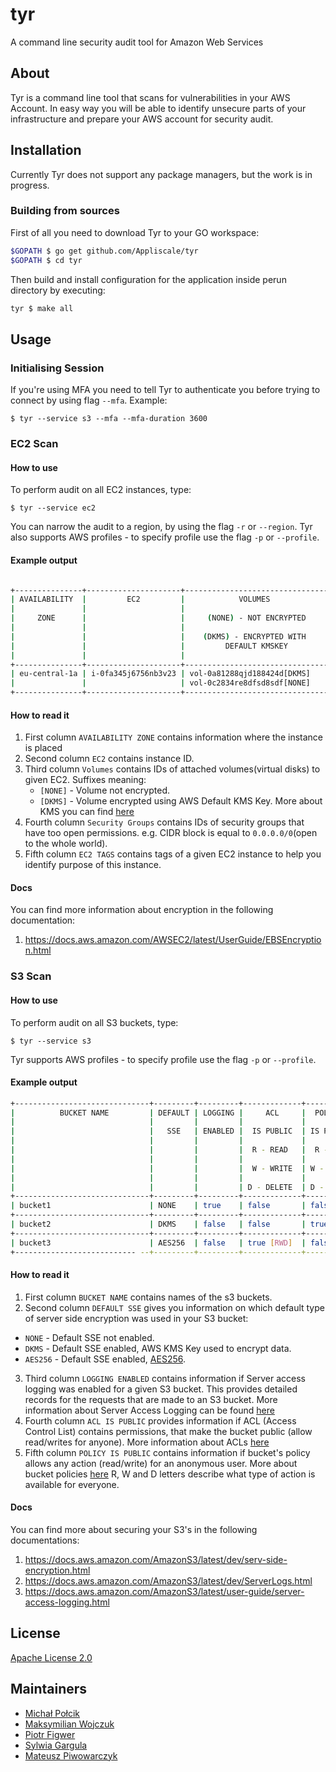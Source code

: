 # tyr

A command line security audit tool for Amazon Web Services

## About
Tyr is a command line tool that scans for vulnerabilities in your AWS Account. In easy way you will be able to
identify unsecure parts of your infrastructure and prepare your AWS account for security audit.

## Installation
Currently Tyr does not support any package managers, but the work is in progress. 
### Building from sources
First of all you need to download Tyr to your GO workspace:

```bash
$GOPATH $ go get github.com/Appliscale/tyr
$GOPATH $ cd tyr
```

Then build and install configuration for the application inside perun directory by executing:

```bash
tyr $ make all
```

## Usage
### Initialising Session
If you're using MFA you need to tell Tyr to authenticate you before trying to connect by using flag `--mfa`. 
Example:
```
$ tyr --service s3 --mfa --mfa-duration 3600
```

### EC2 Scan
#### How to use
To perform audit on all EC2 instances, type:
```
$ tyr --service ec2
```
You can narrow the audit to a region, by using the flag `-r` or `--region`. Tyr also supports AWS profiles -
to specify profile use the flag `-p` or `--profile`.

#### Example output

```bash

+---------------+---------------------+--------------------------------+-----------------------------------+----------+
| AVAILABILITY  |         EC2         |            VOLUMES             |             SECURITY              |          |
|               |                     |                                |                                   | EC2 TAGS |
|     ZONE      |                     |     (NONE) - NOT ENCRYPTED     |              GROUPS               |          |
|               |                     |                                |                                   |          |
|               |                     |    (DKMS) - ENCRYPTED WITH     |    (INCOMING CIDR = 0.0.0.0/0)    |          |
|               |                     |         DEFAULT KMSKEY         |                                   |          |
|               |                     |                                |       ID : PROTOCOL : PORT        |          |
+---------------+---------------------+--------------------------------+-----------------------------------+----------+
| eu-central-1a | i-0fa345j6756nb3v23 | vol-0a81288qjd188424d[DKMS]    | sg-aaaaaaaa : tcp : 22            | App:some |
|               |                     | vol-0c2834re8dfsd8sdf[NONE]    | sg-aaaaaaaa : tcp : 22            | Key:Val  |
+---------------+---------------------+--------------------------------+-----------------------------------+----------+
```

#### How to read it

 1. First column `AVAILABILITY ZONE` contains information where the instance is placed
 2. Second column `EC2` contains instance ID.
 3. Third column `Volumes` contains IDs of attached volumes(virtual disks) to given EC2. Suffixes meaning:
    * `[NONE]` - Volume not encrypted.
    * `[DKMS]` - Volume encrypted using AWS Default KMS Key. More about KMS you can find [here](https://aws.amazon.com/kms/faqs/)
 4. Fourth column `Security Groups` contains IDs of security groups that have too open permissions. e.g. CIDR block is equal to `0.0.0.0/0`(open to the whole world).
 5. Fifth column `EC2 TAGS` contains tags of a given EC2 instance to help you identify purpose of this instance.

#### Docs
You can find more information about encryption in the following documentation:
  1. https://docs.aws.amazon.com/AWSEC2/latest/UserGuide/EBSEncryption.html

### S3 Scan
#### How to use
To perform audit on all S3 buckets, type:
```
$ tyr --service s3
```
Tyr supports AWS profiles - to specify profile use the flag `-p` or `--profile`.

#### Example output

```bash
+------------------------------+---------+---------+-------------+------------+
|          BUCKET NAME         | DEFAULT | LOGGING |     ACL     |  POLICY    |
|                              |         |         |             |            |
|                              |   SSE   | ENABLED |  IS PUBLIC  | IS PUBLIC  |
|                              |         |         |             |            |
|                              |         |         |  R - READ   |  R - READ  |
|                              |         |         |             |            |
|                              |         |         |  W - WRITE  | W - WRITE  |
|                              |         |         |             |            |
|                              |         |         | D - DELETE  | D - DELETE |
+------------------------------+---------+---------+-------------+------------+
| bucket1                      | NONE    | true    | false       | false      |
+------------------------------+---------+---------+-------------+------------+
| bucket2                      | DKMS    | false   | false       | true [R]   |
+------------------------------+---------+---------+-------------+------------+
| bucket3                      | AES256  | false   | true [RWD]  | false      |
+--------------------------- --+---------+---------+-------------+------------+
```

#### How to read it

 1. First column `BUCKET NAME` contains names of the s3 buckets.
 2. Second column `DEFAULT SSE` gives you information on which default type of server side encryption was used in your S3 bucket:
   * `NONE` - Default SSE not enabled.
   * `DKMS` - Default SSE enabled, AWS KMS Key used to encrypt data.
   * `AES256` - Default SSE enabled, [AES256](https://docs.aws.amazon.com/AmazonS3/latest/dev/UsingServerSideEncryption.html).
 3. Third column `LOGGING ENABLED` contains information if Server access logging was enabled for a given S3 bucket. This provides detailed records for the requests that are made to an S3 bucket. More information about Server Access Logging can be found [here](https://docs.aws.amazon.com/AmazonS3/latest/user-guide/server-access-logging.html)
 4. Fourth column `ACL IS PUBLIC` provides information if ACL (Access Control List) contains permissions, that make the bucket public (allow read/writes for anyone). More information about ACLs [here](https://docs.aws.amazon.com/AmazonS3/latest/dev/acl-overview.html)
 5. Fifth column `POLICY IS PUBLIC` contains information if bucket's policy allows any action (read/write) for an anonymous user. More about bucket policies [here](https://docs.aws.amazon.com/AmazonS3/latest/dev/using-iam-policies.html)
R, W and D letters describe what type of action is available for everyone.
#### Docs
You can find more about securing your S3's in the following documentations:
 1. https://docs.aws.amazon.com/AmazonS3/latest/dev/serv-side-encryption.html
 2. https://docs.aws.amazon.com/AmazonS3/latest/dev/ServerLogs.html
 3. https://docs.aws.amazon.com/AmazonS3/latest/user-guide/server-access-logging.html
 
## License

[Apache License 2.0](LICENSE)

## Maintainers

- [Michał Połcik](https://github.com/mwpolcik)
- [Maksymilian Wojczuk](https://github.com/maxiwoj)
- [Piotr Figwer](https://github.com/pfigwer)
- [Sylwia Gargula](https://github.com/SylwiaGargula)
- [Mateusz Piwowarczyk](https://github.com/piwowarc)
